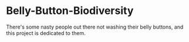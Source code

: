 # Belly-Button-Biodiversity
There's some nasty people out there not washing their belly buttons, and this project is dedicated to them.

